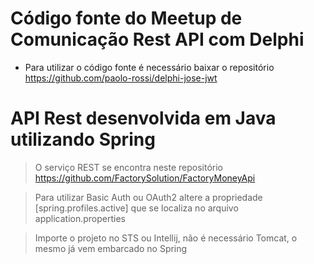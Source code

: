 # Código fonte do Meetup de Comunicação Rest API com Delphi

- Para utilizar o código fonte é necessário baixar o repositório https://github.com/paolo-rossi/delphi-jose-jwt

# API Rest desenvolvida em Java utilizando Spring

> O serviço REST se encontra neste repositório https://github.com/FactorySolution/FactoryMoneyApi

> Para utilizar Basic Auth ou OAuth2 altere a propriedade [spring.profiles.active] que se localiza no arquivo application.properties

> Importe o projeto no STS ou Intellij, não é necessário Tomcat, o mesmo já vem embarcado no Spring
